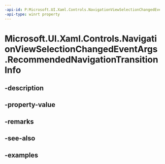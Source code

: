 ```yaml
---
-api-id: P:Microsoft.UI.Xaml.Controls.NavigationViewSelectionChangedEventArgs.RecommendedNavigationTransitionInfo
-api-type: winrt property
---
```


<!-- Property syntax.
public NavigationTransitionInfo RecommendedNavigationTransitionInfo { get; }
-->

# Microsoft.UI.Xaml.Controls.NavigationViewSelectionChangedEventArgs.RecommendedNavigationTransitionInfo

## -description

## -property-value

## -remarks

## -see-also

## -examples

